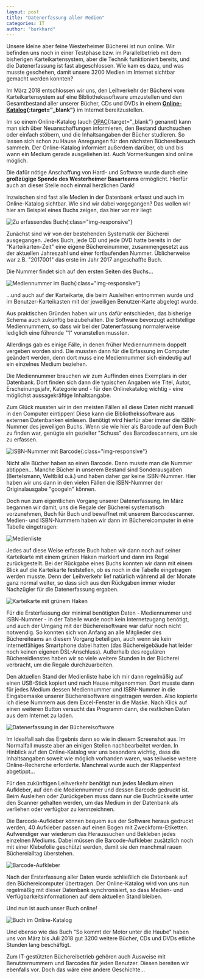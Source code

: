 ```yaml
---
layout: post
title: "Datenerfassung aller Medien"
categories: IT
author: "burkhard"
---
```


Unsere kleine aber feine Westerheimer Bücherei ist nun online. Wir befinden uns noch in einer Testphase bzw. im Parallelbetrieb mit dem bisherigen Karteikartensystem, aber die Technik funktioniert bereits, und die Datenerfassung ist fast abgeschlossen. Wie kam es dazu, und was musste geschehen, damit unsere 3200 Medien im Internet sichtbar gemacht werden konnten?

Im März 2018 entschlossen wir uns, den Leihverkehr der Bücherei vom Karteikartensystem auf eine Bibliothekssoftware umzustellen und den Gesamtbestand aller unserer Bücher, CDs und DVDs in einem **[Online-Katalog](https://www.biblino.de/westerheim){:target="_blank"}** im Internet bereitzustellen.

Im  so einem Online-Katalog (auch [OPAC](https://de.wikipedia.org/wiki/OPAC){:target="_blank"}  genannt) kann man sich über Neuanschaffungen informieren, den Bestand durchsuchen oder einfach stöbern, und die Inhaltsangaben der Bücher studieren. So lassen sich schon zu Hause Anregungen für den nächsten Büchereibesuch sammeln. Der Online-Katalog informiert außerdem darüber, ob und bis wann ein Medium gerade ausgeliehen ist. Auch Vormerkungen sind online möglich.

Die dafür nötige Anschaffung von Hard- und Software wurde durch eine **großzügige Spende des Westerheimer Basarteams** ermöglicht. Hierfür auch an dieser Stelle noch einmal herzlichen Dank!

Inzwischen sind fast alle Medien in der Datenbank erfasst und auch im Online-Katalog sichtbar. Wie sind wir dabei vorgegangen? Das wollen wir hier am Beispiel eines Buchs zeigen, das hier vor mir liegt:

![Zu erfassendes Buch](/images/2018-07-14-datenerfassung/buch-offline.jpg){:class="img-responsive"}


Zunächst sind wir von der bestehenden Systematik der Bücherei ausgegangen. Jedes Buch, jede CD und jede DVD hatte bereits in der "Karteikarten-Zeit" eine eigene Büchereinummer, zusammengesetzt aus der aktuellen Jahreszahl und einer fortlaufenden Nummer. Üblicherweise war z.B. "2017001" das erste im Jahr 2017 angeschaffte Buch. 

Die Nummer findet sich auf den ersten Seiten des Buchs...

![Mediennummer im Buch](/images/2018-07-14-datenerfassung/nummer-im-buch.jpg){:class="img-responsive"}


...und auch auf der Karteikarte, die beim Ausleihen entnommen wurde und im Benutzer-Karteikasten mit der jeweiligen Benutzer-Karte abgelegt wurde.

Aus praktischen Gründen haben wir uns dafür entschieden, das bisherige Schema auch zukünftig beizubehalten. Die Software bevorzugt achtstellige Mediennummern, so dass wir bei der Datenerfassung normalerweise lediglich eine führende "1" voranstellen mussten.

Allerdings gab es einige Fälle, in denen früher Mediennummern doppelt vergeben worden sind. Die mussten dann für die Erfassung im Computer geändert werden, denn dort muss eine Mediennummer sich eindeutig auf ein einzelnes Medium beziehen.

Die Mediennummer brauchen wir zum Auffinden eines Exemplars in der Datenbank. Dort finden sich dann die typischen Angaben wie Titel, Autor, Erscheinungsjahr, Kategorie und - für den Onlinekatalog wichtig - eine möglichst aussagekräftige Inhaltsangabe.

Zum Glück mussten wir in den meisten Fällen all diese Daten nicht manuell in den Computer eintippen! Diese kann die Bibliothekssoftware aus externen Datenbanken einlesen. Benötigt wird hierfür aber immer die ISBN-Nummer des jeweiligen Buchs. Wenn sie wie hier als Barcode auf dem Buch zu finden war, genügte ein gezielter "Schuss" des Barcodescanners, um sie zu erfassen.

![ISBN-Nummer mit Barcode](/images/2018-07-14-datenerfassung/isbn.jpg){:class="img-responsive"}

Nicht alle Bücher haben so einen Barcode. Dann musste man die Nummer abtippen... Manche Bücher in unserem Bestand sind Sonderausgaben (Bertelsmann, Weltbild o.ä.) und haben daher gar keine ISBN-Nummer. Hier haben wir uns dann in den vielen Fällen die ISBN-Nummer der Originalausgabe "googeln" können. 

Doch nun zum eigentlichen Vorgang unserer Datenerfassung. Im März begannen wir damit, uns die Regale der Bücherei systematisch vorzunehmen, Buch für Buch und bewaffnet mit unserem Barcodescanner.  Medien- und ISBN-Nummern haben wir dann im Büchereicomputer in eine Tabelle eingetragen:

![Medienliste](/images/2018-07-14-datenerfassung/medienliste.png)

Jedes auf diese Weise erfasste Buch haben wir dann noch auf seiner Karteikarte mit einem grünen Haken markiert und dann ins Regal zurückgestellt. Bei der Rückgabe eines Buchs konnten wir dann mit einem Blick auf die Karteikarte feststellen, ob es noch in die Tabelle eingetragen werden musste. Denn der Leihverkehr lief natürlich während all der Monate ganz normal weiter, so dass sich aus den Rückgaben immer wieder Nachzügler für die Datenerfassung ergaben.

![Karteikarte mit grünem Haken](/images/2018-07-14-datenerfassung/Karteikarte.jpg)

Für die Ersterfassung der minimal benötigten Daten - Mediennummer und ISBN-Nummer - in der Tabelle wurde noch kein Internetzugang benötigt, und auch der Umgang mit der Büchereisoftware war dafür noch nicht notwendig. So konnten sich von Anfang an alle Mitglieder des Büchereiteams an diesem Vorgang beteiligen, auch wenn sie kein internetfähiges Smartphone dabei hatten (das Büchereigebäude hat leider noch keinen eigenen DSL-Anschluss). Außerhalb des regulären Büchereidienstes haben wir so viele weitere Stunden in der Bücherei verbracht, um die Regale durchzuarbeiten.

Den aktuellen Stand der Medienliste habe ich mir dann regelmäßig auf einen USB-Stick kopiert und nach Hause mitgenommen. Dort musste dann für jedes Medium dessen Mediennummer und ISBN-Nummer in die Eingabemaske unserer Büchereisoftware eingetragen werden. Also kopierte ich diese Nummern aus dem Excel-Fenster in die Maske. Nach Klick auf einen weiteren Button versucht das Programm dann, die restlichen Daten aus dem Internet zu laden.

![Datenerfassung in der Büchereisoftware](/images/2018-07-14-datenerfassung/erfassung-ps-biblio.png)

Im Idealfall sah das Ergebnis dann so wie in diesem Screenshot aus. Im Normalfall musste aber an einigen Stellen nachbearbeitet werden. In Hinblick auf den Online-Katalog war uns besonders wichtig, dass die Inhaltsangaben soweit wie möglich vorhanden waren, was teilweise weitere Online-Recherche erforderte. Manchmal wurde auch der Klappentext abgetippt...

Für den zukünftigen Leihverkehr benötigt nun jedes Medium einen Aufkleber, auf den die Mediennummer und dessen Barcode gedruckt ist. Beim Ausleihen oder Zurückgeben muss dann nur die Buchrückseite unter den Scanner gehalten werden, um das Medium in der Datenbank als verliehen oder verfügbar zu kennzeichnen.

Die Barcode-Aufkleber können bequem aus der Software heraus gedruckt werden, 40 Aufkleber passen auf einen Bogen mit Zweckform-Etiketten. Aufwendiger war wiederum das Heraussuchen und Bekleben jedes einzelnen Mediums. Dabei müssen die Barcode-Aufkleber zusätzlich noch mit einer Klebefolie geschützt werden, damit sie den manchmal rauen Büchereialltag überstehen.

![Barcode-Aufkleber](/images/2018-07-14-datenerfassung/barcode-aufkleber.jpg)

Nach der Ersterfassung aller Daten wurde schließlich die Datenbank auf den Büchereicomputer übertragen. Der Online-Katalog wird von uns nun regelmäßig mit dieser Datenbank synchronisiert, so dass Medien- und Verfügbarkeitsinformationen auf dem aktuellen Stand bleiben.

Und nun ist auch unser Buch online!

![Buch im Online-Katalog](/images/2018-07-14-datenerfassung/buch-online.png)

Und ebenso wie das Buch "So kommt der Motor unter die Haube" haben uns von März bis Juli 2018 gut 3200 weitere Bücher, CDs und DVDs etliche Stunden lang beschäftigt.

Zum IT-gestützten Büchereibetrieb gehören auch Ausweise mit Benutzernummern und Barcodes für jeden Benutzer. Diesen bereiten wir ebenfalls vor. Doch das wäre eine andere Geschichte...
